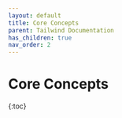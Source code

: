 ```yaml
---
layout: default
title: Core Concepts
parent: Tailwind Documentation
has_children: true
nav_order: 2
---
```


# Core Concepts

{:toc}